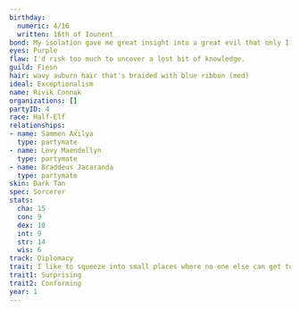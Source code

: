 ```yaml
---
birthday:
  numeric: 4/16
  written: 16th of Iounent
bond: My isolation gave me great insight into a great evil that only I can destroy.
eyes: Purple
flaw: I'd risk too much to uncover a lost bit of knowledge.
guild: Fiesn
hair: wavy auburn hair that's braided with blue ribbon (med)
ideal: Exceptionalism
name: Rivik Connak
organizations: []
partyID: 4
race: Half-Elf
relationships:
- name: Sammen Axilya
  type: partymate
- name: Levy Maendellyn
  type: partymate
- name: Braddeus Jacaranda
  type: partymate
skin: Dark Tan
spec: Sorcerer
stats:
  cha: 15
  con: 9
  dex: 10
  int: 9
  str: 14
  wis: 6
track: Diplomacy
trait: I like to squeeze into small places where no one else can get to me.
trait1: Surprising
trait2: Conforming
year: 1
---
```

